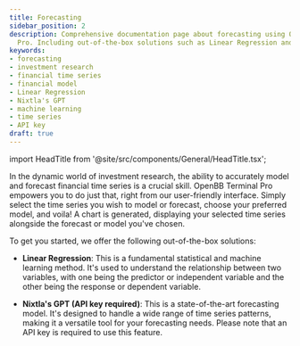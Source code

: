 ```yaml
---
title: Forecasting
sidebar_position: 2
description: Comprehensive documentation page about forecasting using OpenBB Terminal
  Pro. Including out-of-the-box solutions such as Linear Regression and Nixtla's GPT.
keywords:
- forecasting
- investment research
- financial time series
- financial model
- Linear Regression
- Nixtla's GPT
- machine learning
- time series
- API key
draft: true
---
```


import HeadTitle from '@site/src/components/General/HeadTitle.tsx';

<HeadTitle title="Forecasting | OpenBB Terminal Pro Docs" />


In the dynamic world of investment research, the ability to accurately model and forecast financial time series is a crucial skill. OpenBB Terminal Pro empowers you to do just that, right from our user-friendly interface. Simply select the time series you wish to model or forecast, choose your preferred model, and voila! A chart is generated, displaying your selected time series alongside the forecast or model you've chosen.

To get you started, we offer the following out-of-the-box solutions:

* **Linear Regression**: This is a fundamental statistical and machine learning method. It's used to understand the relationship between two variables, with one being the predictor or independent variable and the other being the response or dependent variable.

* **Nixtla's GPT (API key required)**: This is a state-of-the-art forecasting model. It's designed to handle a wide range of time series patterns, making it a versatile tool for your forecasting needs. Please note that an API key is required to use this feature.
